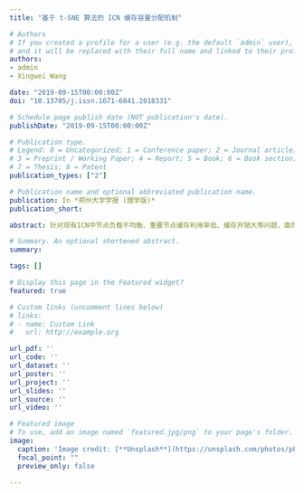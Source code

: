 ```yaml
---
title: "基于 t-SNE 算法的 ICN 缓存容量分配机制"

# Authors
# If you created a profile for a user (e.g. the default `admin` user), write the username (folder name) here 
# and it will be replaced with their full name and linked to their profile.
authors:
- admin
- Xingwei Wang

date: "2019-09-15T00:00:00Z"
doi: "10.13705/j.issn.1671-6841.2018331"

# Schedule page publish date (NOT publication's date).
publishDate: "2019-09-15T00:00:00Z"

# Publication type.
# Legend: 0 = Uncategorized; 1 = Conference paper; 2 = Journal article;
# 3 = Preprint / Working Paper; 4 = Report; 5 = Book; 6 = Book section;
# 7 = Thesis; 8 = Patent
publication_types: ["2"]

# Publication name and optional abbreviated publication name.
publication: In *郑州大学学报 (理学版)*
publication_short: 

abstract: 针对现有ICN中节点负载不均衡、重要节点缓存利用率低、缓存开销大等问题，面向互联网主干网节点，提出了基于t-SNE算法的ICN缓存容量分配机制.首先，收集网络拓扑信息和流量特征信息并建立高维数据集；然后，通过构造K-近邻表征相似性的方式改进t-SNE算法，对数据集进行降维并对网络节点进行聚类划分；最后，基于聚类结果，将有限的缓存容量合理地分配给不同节点以平衡节点负载.仿真结果表明，本设计的缓存容量分配机制和基准机制相比，在保证路由成功率维持在约95%的前提下，缓存命中率提升了3%~4%，平均缓存开销减少了13.5%~23.4%.

# Summary. An optional shortened abstract.
summary: 

tags: []

# Display this page in the Featured widget?
featured: true

# Custom links (uncomment lines below)
# links:
# - name: Custom Link
#   url: http://example.org

url_pdf: ''
url_code: ''
url_dataset: ''
url_poster: ''
url_project: ''
url_slides: ''
url_source: ''
url_video: ''

# Featured image
# To use, add an image named `featured.jpg/png` to your page's folder. 
image:
  caption: 'Image credit: [**Unsplash**](https://unsplash.com/photos/pLCdAaMFLTE)'
  focal_point: ""
  preview_only: false

---
```




